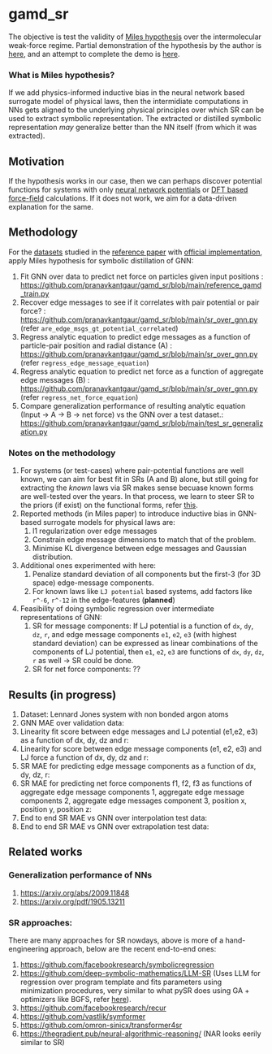 # gamd_sr
The objective is test the validity of [Miles hypothesis](https://arxiv.org/abs/2006.11287) over the intermolecular weak-force regime. Partial demonstration of the hypothesis by the author is [here](https://colab.research.google.com/github/MilesCranmer/symbolic_deep_learning/blob/master/GN_Demo_Colab.ipynb), and an attempt to complete the demo is [here](https://github.com/MilesCranmer/PySR/issues/36).

### What is Miles hypothesis?
If we add physics-informed inductive bias in the neural network based surrogate model of physical laws, then the intermidiate computations in NNs gets aligned to the underlying physical principles over which SR can be used to extract symbolic representation. The extracted or distilled symbolic representation _may_ generalize better than the NN itself (from which it was extracted).

## Motivation
If the hypothesis works in our case, then we can perhaps discover potential functions for systems with only [neural network potentials](https://github.com/torchmd/torchmd-net) or [DFT based force-field](https://www.pnas.org/content/113/30/8368.short) calculations. If it does not work, we aim for a data-driven explanation for the same.


## Methodology
For the [datasets](https://github.com/BaratiLab/GAMD?tab=readme-ov-file#data-generation) studied in the [reference paper](https://arxiv.org/abs/2112.03383) with [official implementation](https://github.com/BaratiLab/GAMD), apply Miles hypothesis for symbolic distillation of GNN:
1. Fit GNN over data to predict net force on particles given input positions : https://github.com/pranavkantgaur/gamd_sr/blob/main/reference_gamd_train.py
2. Recover edge messages to see if it correlates with pair potential or pair force? : https://github.com/pranavkantgaur/gamd_sr/blob/main/sr_over_gnn.py (refer `are_edge_msgs_gt_potential_correlated`)
3. Regress analytic equation to predict edge messages as a function of particle-pair position and radial distance (A) : https://github.com/pranavkantgaur/gamd_sr/blob/main/sr_over_gnn.py (refer `regress_edge_message_equation`)
4. Regress analytic equation to predict net force as a function of aggregate edge messages (B) : https://github.com/pranavkantgaur/gamd_sr/blob/main/sr_over_gnn.py (refer `regress_net_force_equation`)
5. Compare generalization performance of resulting analytic equation (Input -> A -> B -> net force) vs the GNN over a test dataset.: https://github.com/pranavkantgaur/gamd_sr/blob/main/test_sr_generalization.py 

### Notes on the methodology
1. For systems (or test-cases) where pair-potential functions are well known, we can aim for best fit in SRs (A and B) alone, but still going for extracting the _known_ laws via SR makes sense becuase known forms are well-tested over the years. In that process, we learn to steer SR to the priors (if exist) on the functional forms, refer [this](https://github.com/MilesCranmer/PySR/issues/285).
2. Reported methods (in Miles paper) to introduce inductive bias in GNN-based surrogate models for physical laws are:
   1. l1 regularization over edge messages
   2. Constrain edge message dimensions to match that of the problem.
   3. Minimise KL divergence between edge messages and Gaussian distribution.
3. Additional ones experimented with here:
   1. Penalize standard deviation of all components but the first-3 (for 3D space) edge-message components.
   2. For known laws like `LJ potential` based systems, add factors like `r^-6`, `r^-12` in the edge-features (**planned**)
4. Feasibility of doing symbolic regression over intermediate representations of GNN:
   1. SR for message components: If LJ potential is a function of `dx`, `dy`, `dz`, `r`, and edge message components `e1`, `e2`, `e3` (with highest standard deviation) can be expressed as linear combinations of the components of LJ potential, then `e1`, `e2`, `e3` are functions of `dx`, `dy`, `dz`, `r` as well -> SR could be done.
   2. SR for net force components: ??
   
## Results (in progress)
1. Dataset: Lennard Jones system with non bonded argon atoms 
2. GNN MAE over validation data: 
3. Linearity fit score between edge messages and LJ potential (e1,e2, e3) as a function of dx, dy, dz and r: 
5. Linearity for score between edge message components (e1, e2, e3) and LJ force a function of dx, dy, dz and r: 
6. SR MAE for predicting edge message components as a function of dx, dy, dz, r: 
7. SR MAE for predicting net force components f1, f2, f3 as functions of aggregate edge message components 1, aggregate edge message components 2, aggregate edge messages component 3, position x, position y, position z: 
8. End to end SR MAE vs GNN over interpolation test data: 
9. End to end SR MAE vs GNN over extrapolation test data: 
      
## Related works
### Generalization performance of NNs
1. https://arxiv.org/abs/2009.11848
2. https://arxiv.org/pdf/1905.13211

### SR approaches:
There are many approaches for SR nowdays, above is more of a hand-engineering approach, below are the recent end-to-end ones:
1. https://github.com/facebookresearch/symbolicregression
2. https://github.com/deep-symbolic-mathematics/LLM-SR (Uses LLM for regression over program template and fits parameters using minimization procedures, very similar to what pySR does using GA + optimizers like BGFS, refer [here](https://github.com/MilesCranmer/PySR/issues/36#issuecomment-791890120)).
3. https://github.com/facebookresearch/recur
4. https://github.com/vastlik/symformer
5. https://github.com/omron-sinicx/transformer4sr
6. https://thegradient.pub/neural-algorithmic-reasoning/ (NAR looks eerily similar to SR)
